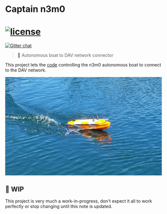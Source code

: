 # Captain n3m0          
# [![license](https://img.shields.io/github/license/DAVFoundation/captain-n3m0.svg?style=flat-square)](https://github.com/DAVFoundation/captain-n3m0/blob/master/LICENSE)

[![Gitter chat](https://img.shields.io/gitter/room/nwjs/nw.js.svg)](https://gitter.im/DAVFoundation/DAV-Contributors)

> 🚤 Autonomous boat to DAV network connector

This project lets the [code](https://github.com/DAVFoundation/n3m0) controlling the n3m0 autonomous boat to connect to the DAV network.

![boat pic](https://github.com/DAVFoundation/n3m0/blob/master/20170615_155019-crop.jpg)

## 🚧 WIP

This project is very much a work-in-progress, don't expect it all to work perfectly or stop changing until this note is updated.
